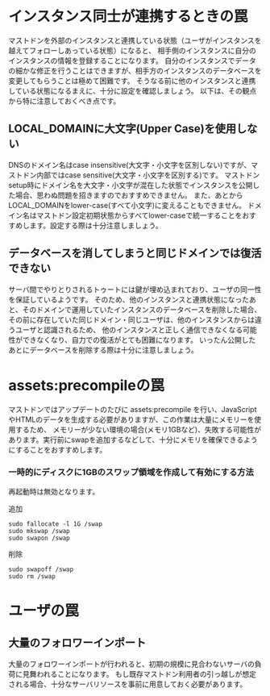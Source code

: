 <!-- TITLE: マストドン構築・運用時の罠 -->
<!-- SUBTITLE: マストドン構築・運用時の罠の紹介 -->

# インスタンス同士が連携するときの罠
マストドンを外部のインスタンスと連携している状態（ユーザがインスタンスを越えてフォローしあっている状態）になると、
相手側のインスタンスに自分のインスタンスの情報を登録することになります。
自分のインスタンスでデータの細かな修正を行うことはできますが、相手方のインスタンスのデータベースを変更してもらうことは極めて困難です。
そうなる前に他のインスタンスと連携している状態になるまえに、十分に設定を確認しましょう。
以下は、その観点から特に注意しておくべき点です。

## LOCAL_DOMAINに大文字(Upper Case)を使用しない
DNSのドメイン名はcase insensitive(大文字・小文字を区別しない)ですが、マストドン内部ではcase sensitive(大文字・小文字を区別する)です。
マストドンsetup時にドメイン名を大文字・小文字が混在した状態でインスタンスを公開した場合、思わぬ問題を招きますのでおすすめできません。
また、あとからLOCAL_DOMAINをlower-case(すべて小文字)に変えることもできません。
ドメイン名はマストドン設定初期状態からすべてlower-caseで統一することをおすすめします。設定する際は十分注意しましょう。

## データベースを消してしまうと同じドメインでは復活できない
サーバ間でやりとりされるトゥートには鍵が埋め込まれており、ユーザの同一性を保証しているようです。
そのため、他のインスタンスと連携状態になったあと、そのドメインで運用していたインスタンスのデータベースを削除した場合、
その前に存在していた同じドメイン・同じユーザは、他のインスタンスからは違うユーザと認識されるため、
他のインスタンスと正しく通信できなくなる可能性ができなくなり、自力での復活がとても困難になります。
いったん公開したあとにデータベースを削除する際は十分に注意しましょう。

# assets:precompileの罠

マストドンではアップデートのたびに assets:precompile を行い、JavaScriptやHTMLのデータを生成する必要がありますが、この作業は大量にメモリーを使用するため、
メモリーが少ない環境の場合(メモリ1GBなど)、失敗する可能性があります。実行前にswapを追加するなどして、十分にメモリを確保できるようにすることをおすすめします。

### 一時的にディスクに1GBのスワップ領域を作成して有効にする方法

再起動時は無効となります。

追加

	sudo fallocate -l 1G /swap
	sudo mkswap /swap
	sudo swapon /swap

削除

	sudo swapoff /swap
	sudo rm /swap

# ユーザの罠

## 大量のフォロワーインポート

大量のフォロワーインポートが行われると、初期の規模に見合わないサーバの負荷に見舞われることになります。
もし既存マストドン利用者の引っ越しが想定される場合、十分なサーバリソースを事前に用意しておく必要があります。

